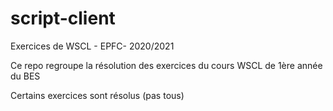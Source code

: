 # script-client
Exercices de WSCL - EPFC- 2020/2021

Ce repo regroupe la résolution des exercices du cours WSCL de 1ère année du BES

Certains exercices sont résolus (pas tous)  

